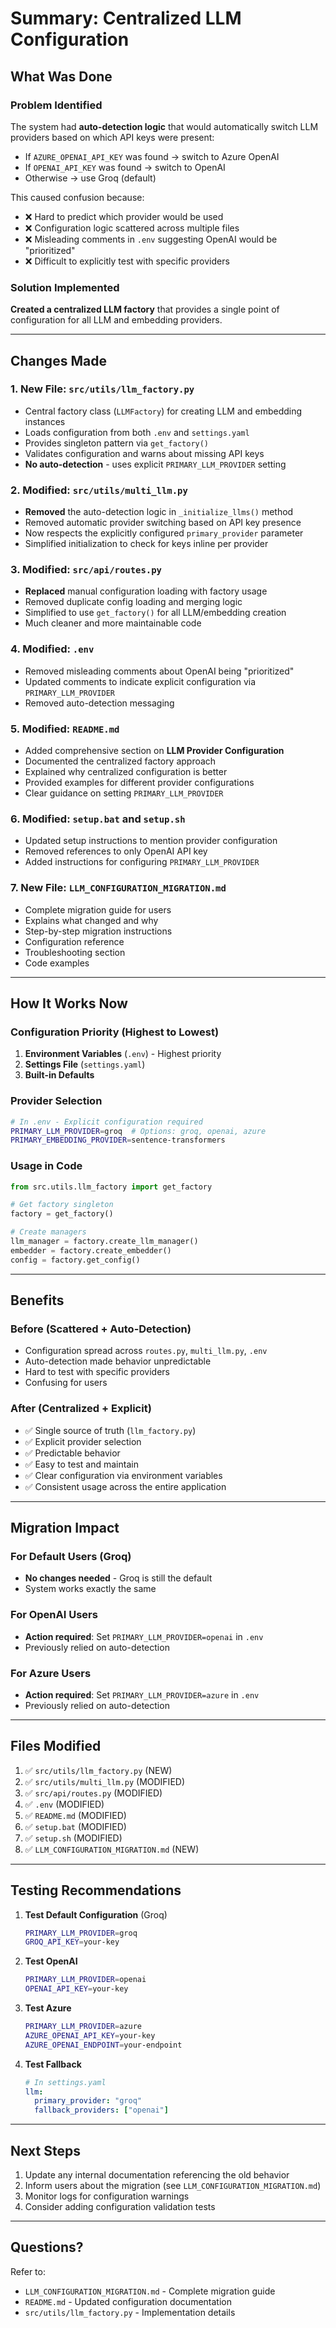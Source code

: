 # Summary: Centralized LLM Configuration

## What Was Done

### Problem Identified
The system had **auto-detection logic** that would automatically switch LLM providers based on which API keys were present:
- If `AZURE_OPENAI_API_KEY` was found → switch to Azure OpenAI
- If `OPENAI_API_KEY` was found → switch to OpenAI  
- Otherwise → use Groq (default)

This caused confusion because:
- ❌ Hard to predict which provider would be used
- ❌ Configuration logic scattered across multiple files
- ❌ Misleading comments in `.env` suggesting OpenAI would be "prioritized"
- ❌ Difficult to explicitly test with specific providers

### Solution Implemented

**Created a centralized LLM factory** that provides a single point of configuration for all LLM and embedding providers.

---

## Changes Made

### 1. **New File: `src/utils/llm_factory.py`**
   - Central factory class (`LLMFactory`) for creating LLM and embedding instances
   - Loads configuration from both `.env` and `settings.yaml`
   - Provides singleton pattern via `get_factory()`
   - Validates configuration and warns about missing API keys
   - **No auto-detection** - uses explicit `PRIMARY_LLM_PROVIDER` setting

### 2. **Modified: `src/utils/multi_llm.py`**
   - **Removed** the auto-detection logic in `_initialize_llms()` method
   - Removed automatic provider switching based on API key presence
   - Now respects the explicitly configured `primary_provider` parameter
   - Simplified initialization to check for keys inline per provider

### 3. **Modified: `src/api/routes.py`**
   - **Replaced** manual configuration loading with factory usage
   - Removed duplicate config loading and merging logic
   - Simplified to use `get_factory()` for all LLM/embedding creation
   - Much cleaner and more maintainable code

### 4. **Modified: `.env`**
   - Removed misleading comments about OpenAI being "prioritized"
   - Updated comments to indicate explicit configuration via `PRIMARY_LLM_PROVIDER`
   - Removed auto-detection messaging

### 5. **Modified: `README.md`**
   - Added comprehensive section on **LLM Provider Configuration**
   - Documented the centralized factory approach
   - Explained why centralized configuration is better
   - Provided examples for different provider configurations
   - Clear guidance on setting `PRIMARY_LLM_PROVIDER`

### 6. **Modified: `setup.bat` and `setup.sh`**
   - Updated setup instructions to mention provider configuration
   - Removed references to only OpenAI API key
   - Added instructions for configuring `PRIMARY_LLM_PROVIDER`

### 7. **New File: `LLM_CONFIGURATION_MIGRATION.md`**
   - Complete migration guide for users
   - Explains what changed and why
   - Step-by-step migration instructions
   - Configuration reference
   - Troubleshooting section
   - Code examples

---

## How It Works Now

### Configuration Priority (Highest to Lowest)
1. **Environment Variables** (`.env`) - Highest priority
2. **Settings File** (`settings.yaml`)
3. **Built-in Defaults**

### Provider Selection
```bash
# In .env - Explicit configuration required
PRIMARY_LLM_PROVIDER=groq  # Options: groq, openai, azure
PRIMARY_EMBEDDING_PROVIDER=sentence-transformers
```

### Usage in Code
```python
from src.utils.llm_factory import get_factory

# Get factory singleton
factory = get_factory()

# Create managers
llm_manager = factory.create_llm_manager()
embedder = factory.create_embedder()
config = factory.get_config()
```

---

## Benefits

### Before (Scattered + Auto-Detection)
- Configuration spread across `routes.py`, `multi_llm.py`, `.env`
- Auto-detection made behavior unpredictable
- Hard to test with specific providers
- Confusing for users

### After (Centralized + Explicit)
- ✅ Single source of truth (`llm_factory.py`)
- ✅ Explicit provider selection
- ✅ Predictable behavior
- ✅ Easy to test and maintain
- ✅ Clear configuration via environment variables
- ✅ Consistent usage across the entire application

---

## Migration Impact

### For Default Users (Groq)
- **No changes needed** - Groq is still the default
- System works exactly the same

### For OpenAI Users
- **Action required**: Set `PRIMARY_LLM_PROVIDER=openai` in `.env`
- Previously relied on auto-detection

### For Azure Users
- **Action required**: Set `PRIMARY_LLM_PROVIDER=azure` in `.env`
- Previously relied on auto-detection

---

## Files Modified

1. ✅ `src/utils/llm_factory.py` (NEW)
2. ✅ `src/utils/multi_llm.py` (MODIFIED)
3. ✅ `src/api/routes.py` (MODIFIED)
4. ✅ `.env` (MODIFIED)
5. ✅ `README.md` (MODIFIED)
6. ✅ `setup.bat` (MODIFIED)
7. ✅ `setup.sh` (MODIFIED)
8. ✅ `LLM_CONFIGURATION_MIGRATION.md` (NEW)

---

## Testing Recommendations

1. **Test Default Configuration** (Groq)
   ```bash
   PRIMARY_LLM_PROVIDER=groq
   GROQ_API_KEY=your-key
   ```

2. **Test OpenAI**
   ```bash
   PRIMARY_LLM_PROVIDER=openai
   OPENAI_API_KEY=your-key
   ```

3. **Test Azure**
   ```bash
   PRIMARY_LLM_PROVIDER=azure
   AZURE_OPENAI_API_KEY=your-key
   AZURE_OPENAI_ENDPOINT=your-endpoint
   ```

4. **Test Fallback**
   ```yaml
   # In settings.yaml
   llm:
     primary_provider: "groq"
     fallback_providers: ["openai"]
   ```

---

## Next Steps

1. Update any internal documentation referencing the old behavior
2. Inform users about the migration (see `LLM_CONFIGURATION_MIGRATION.md`)
3. Monitor logs for configuration warnings
4. Consider adding configuration validation tests

---

## Questions?

Refer to:
- `LLM_CONFIGURATION_MIGRATION.md` - Complete migration guide
- `README.md` - Updated configuration documentation
- `src/utils/llm_factory.py` - Implementation details
